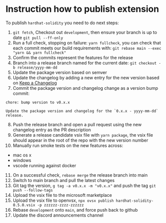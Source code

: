 # Instruction how to publish extension

To publish `hardhat-solidity` you need to do next steps:

1. `git fetch`, Checkout out `development`, then ensure your branch is up to date `git pull --ff-only`
2. Run a full check, stopping on failure: `yarn fullcheck`, you can check that each commit meets our build requirements with: `git rebase main --exec "yarn && yarn fullcheck"`
3. Confirm the commits represent the features for the release
4. Branch into a release branch named for the current date: `git checkout -b release/yyyy-mm-dd`
5. Update the package version based on semver
6. Update the changelog by adding a new entry for the new version based on [Keep a Changelog](https://keepachangelog.com/en/1.0.0/)
7. Commit the package version and changelog change as a version bump commit:

```
chore: bump version to v0.x.x

Update the package version and changelog for the `0.x.x - yyyy-mm-dd`
release.
```
8. Push the release branch and open a pull request using the new changelog entry as the PR description
9. Generate a release candidate vsix file with `yarn package`, the vsix file should appear in the root of the repo with the new version number
10. Manually run smoke tests on the new features across:
  - mac os x
  - windows
  - vscode running against docker
11. On a successful check, `rebase merge` the release branch into main
12. Switch to main branch and pull the latest changes
13. Git tag the version, `g tag -a v0.x.x -m "v0.x.x"` and push the tag `git push --follow-tags`
14. Upload the vsix file to the microsoft marketplace
15. Upload the vsix file to openvsx, `npx ovsx publish hardhat-solidity-0.5.0.vsix -p zzzzzz-zzzz-zzzzzz`
16. Rebase `development` onto `main`, and force push back to github
17. Update the discord announcements channel
